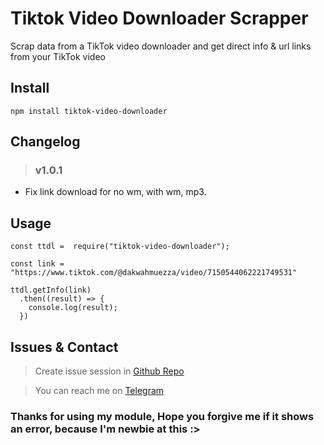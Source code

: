 # Tiktok Video Downloader Scrapper
Scrap data from a TikTok video downloader and get direct info & url links from your TikTok video

## Install
```
npm install tiktok-video-downloader
```

## Changelog
> ### v1.0.1
- Fix link download for no wm, with wm, mp3.

## Usage
```
const ttdl =  require("tiktok-video-downloader");

const link = "https://www.tiktok.com/@dakwahmuezza/video/7150544062221749531"

ttdl.getInfo(link)
  .then((result) => {
    console.log(result);
  })
```

## Issues & Contact
> Create issue session in [Github Repo](https://github.com/Aromakelapa/tiktok-video-downloader/issues)

> You can reach me on [Telegram](https://t.me/Aromakelapa)

### Thanks for using my module, Hope you forgive me if it shows an error, because I'm newbie at this :>